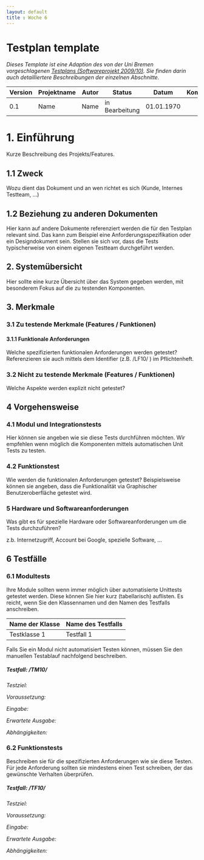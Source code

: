 ```yaml
---
layout: default
title : Woche 6
---
```

# Testplan template

*Dieses Template ist eine Adaption des von der Uni Bremen vorgeschlagenen [Testplans (Softwareprojekt 2009/10)](http://www.informatik.uni-bremen.de/st/Lehre/swp0910/beispiele/testplan.pdf). Sie finden darin auch detailliertere Beschreibungen der einzelnen Abschnitte.*


| Version | Projektname | Autor  | Status | Datum | Kommentar |
| ------- | ----- | ------ | ------ | ----- | --------- |
|  0.1    |  Name   | Name | in Bearbeitung | 01.01.1970 | |


# 1. Einführung

Kurze Beschreibung des Projekts/Features.

## 1.1 Zweck

Wozu dient das Dokument und an wen richtet es sich (Kunde, Internes Testteam, ...)

## 1.2 Beziehung zu anderen Dokumenten

Hier kann auf andere Dokumente referenziert werden die
für den Testplan relevant sind. Das kann zum Beispiel eine Anforderungsspezifikation oder ein Designdokument sein.
Stellen sie sich vor, dass die Tests typischerweise von einem eigenen Testteam durchgeführt werden.

## 2. Systemübersicht

Hier sollte eine kurze Übersicht über das System gegeben werden, mit besonderem Fokus auf die zu testenden Komponenten.


## 3. Merkmale

### 3.1 Zu testende Merkmale (Features / Funktionen)

#### 3.1.1 Funktionale Anforderungen

Welche spezifizierten funktionalen Anforderungen werden getestet? Referenzieren sie auch mittels dem Identifier (z.B. /LF10/ ) im Pflichtenheft.

### 3.2 Nicht zu testende Merkmale (Features / Funktionen)

Welche Aspekte werden explizit nicht getestet?

## 4 Vorgehensweise

### 4.1 Modul und Integrationstests
Hier können sie angeben wie sie diese Tests durchführen möchten. Wir empfehlen wenn möglich die Komponenten mittels automatischen Unit Tests zu testen.

### 4.2 Funktionstest

Wie werden die funktionalen Anforderungen getestet?
Beispielsweise können sie angeben, dass die Funktionalität via Graphischer Benutzeroberfläche getestet wird.

### 5 Hardware und Softwareanforderungen

Was gibt es für spezielle Hardware oder Softwareanforderungen um die Tests durchzuführen?

z.b. Internetzugriff,  Account bei Google, spezielle Software, ...

## 6 Testfälle

### 6.1 Modultests

Ihre Module sollten wenn immer möglich über automatisierte Unittests getestet werden. 
Diese können Sie hier kurz (tabellarisch) auflisten. Es reicht, wenn Sie den Klassennamen und den Namen des Testfalls anschreiben. 

| Name der Klasse | Name des Testfalls |
|-----------------|--------------------|
|   Testklasse 1  |   Testfall 1       |


Falls Sie ein Modul nicht automatisiert Testen können, müssen Sie den manuellen Testablauf nachfolgend beschreiben. 

##### Testfall: /TM10/
*Testziel:*

*Voraussetzung:*

*Eingabe:*

*Erwartete Ausgabe:*

*Abhängigkeiten:*

### 6.2 Funktionstests
Beschreiben sie für die spezifizierten Anforderungen wie sie diese Testen. Für jede Anforderung sollten sie mindestens einen Test schreiben, der das gewünschte Verhalten überprüfen.

##### Testfall: /TF10/
*Testziel:*

*Voraussetzung:*

*Eingabe:*

*Erwartete Ausgabe:*

*Abhängigkeiten:*


